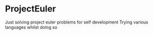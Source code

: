 # ProjectEuler

Just solving project euler problems for self development
Trying various languages whilst doing so
